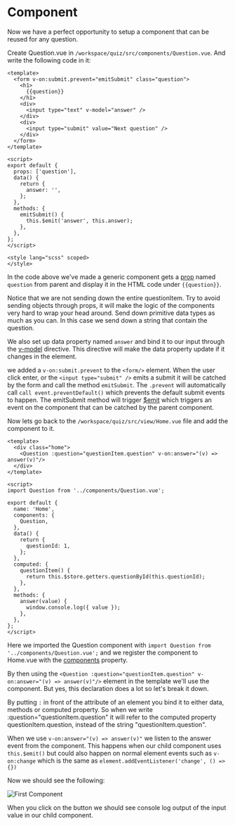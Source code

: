 # Component

Now we have a perfect opportunity to setup a component that can be reused for any question.

Create Question.vue in `/workspace/quiz/src/components/Question.vue`. And write the following code in it:

```vue
<template>
  <form v-on:submit.prevent="emitSubmit" class="question">
    <h1>
      {{question}}
    </h1>
    <div>
      <input type="text" v-model="answer" />
    </div>
    <div>
      <input type="submit" value="Next question" />
    </div>
  </form>
</template>

<script>
export default {
  props: ['question'],
  data() {
    return {
      answer: '',
    };
  },
  methods: {
    emitSubmit() {
      this.$emit('answer', this.answer);
    },
  },
};
</script>

<style lang="scss" scoped>
</style>
```

In the code above we've made a generic component gets a [prop](https://v3.vuejs.org/guide/component-props.html) named `question` from parent and display it in the HTML code under `{{question}}`.

Notice that we are not sending down the entire questionItem. Try to avoid sending objects through props, it will make the logic of the components very hard to wrap your head around. Send down primitive data types as much as you can.
In this case we send down a string that contain the question.

We also set up data property named `answer` and bind it to our input through the [v-model](https://v3.vuejs.org/api/directives.html#v-model) directive. This directive will make the data property update if it changes in the element.

we added a `v-on:submit.prevent` to the `<form/>` element. When the user click enter, or the `<input type="submit" />` emits a submit it will be catched by the form and call the method `emitSubmit`. The `.prevent` will automatically call `call event.preventDefault()` which prevents the default submit events to happen. The emitSubmit method will trigger [$emit](https://v3.vuejs.org/api/instance-methods.html#emit) which triggers an event on the component that can be catched by the parent component.

Now lets go back to the `/workspace/quiz/src/view/Home.vue` file and add the component to it.
```vue
<template>
  <div class="home">
    <Question :question="questionItem.question" v-on:answer="(v) => answer(v)"/>
  </div>
</template>

<script>
import Question from '../components/Question.vue';

export default {
  name: 'Home',
  components: {
    Question,
  },
  data() {
    return {
      questionId: 1,
    };
  },
  computed: {
    questionItem() {
      return this.$store.getters.questionById(this.questionId);
    },
  },
  methods: {
    answer(value) {
      window.console.log({ value });
    },
  },
};
</script>
```

Here we imported the Question component with `import Question from '../components/Question.vue';` and we register the component to Home.vue with the [components](https://v3.vuejs.org/api/options-assets.html#components) property.

By then using the `<Question :question="questionItem.question" v-on:answer="(v) => answer(v)"/>` element in the template we'll use the component. But yes, this declaration does a lot so let's break it down.

By putting `:` in front of the attribute of an element you bind it to either data, methods or computed property. So when we write :question="questionItem.question" it will refer to the computed property questionItem.question, instead of the string "questionItem.question".

When we use `v-on:answer="(v) => answer(v)"` we listen to the answer event from the component. This happens when our child component uses `this.$emit()` but could also happen on normal element events such as `v-on:change` which is the same as `element.addEventListener('change', () => {})`

Now we should see the following:

![First Component](XX_assets/30_component.PNG?raw=true)

When you click on the button we should see console log output of the input value in our child component.
